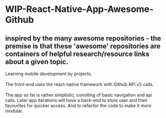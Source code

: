 # WIP-React-Native-App-Awesome-Github


## inspired by the many awesome repositories - the premise is that these 'awesome' repositories are containers of helpful research/resource links about a given topic.

Learning mobile development by projects.  
<br> 
The front-end uses the react-native framework with Github API v3 calls. 
<br><br>
The app so far is rather simplistic, consiting of basic navigation and api calls.
Later app iterations will have a back-end to store user and their favourites for quicker access.
And to refactor the code to make it more modular.


